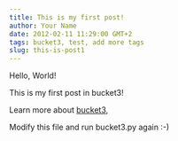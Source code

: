 ```yaml
---
title: This is my first post!
author: Your Name
date: 2012-02-11 11:29:00 GMT+2
tags: bucket3, test, add more tags
slug: this-is-post1
---
```


Hello, World!

This is my first post in bucket3!

Learn more about [bucket3](http://github.com/vrypan/bucket3), 

Modify this file and run bucket3.py again :-)
